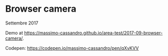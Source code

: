 # Browser camera

Settembre 2017

Demo at <https://massimo-cassandro.github.io/area-test/2017-09-browser-camera/>.

Codepen: <https://codepen.io/massimo-cassandro/pen/qXvKVV>

